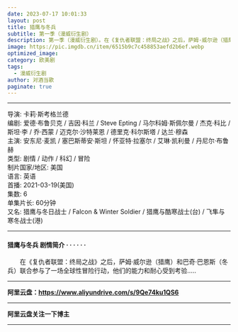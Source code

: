 ```yaml
---
date: 2023-07-17 10:01:33
layout: post
title: 猎鹰与冬兵
subtitle: 第一季（漫威衍生剧）
description: 第一季（漫威衍生剧）。在《复仇者联盟：终局之战》之后，萨姆·威尔逊（猎鹰）和巴奇·巴恩斯（冬兵）联合参与了一场全球性冒险行动，他们的能力和耐心受到考验...
image: https://pic.imgdb.cn/item/6515b9c7c458853aefd2b6ef.webp
optimized_image: 
category: 欧美剧
tags:
  - 漫威衍生剧
author: 对酒当歌
paginate: true
---
```


---

导演: 卡莉·斯考格兰德  
编剧: 爱德·布鲁贝克 / 吉因·科兰 / Steve Epting / 马尔科姆·斯佩尔曼 / 杰克·科比 / 斯坦·李 / 乔·西蒙 / 迈克尔·沙特莱恩 / 德里克·科尔斯塔 / 达兰·穆森  
主演: 安东尼·麦凯 / 塞巴斯蒂安·斯坦 / 怀亚特·拉塞尔 / 艾琳·凯利曼 / 丹尼尔·布鲁赫  
类型: 剧情 / 动作 / 科幻 / 冒险  
制片国家/地区: 美国  
语言: 英语  
首播: 2021-03-19(美国)  
集数: 6  
单集片长: 60分钟  
又名: 猎鹰与冬日战士 / Falcon & Winter Soldier / 猎鹰与酷寒战士(台) / 飞隼与寒冬战士(港)  

---

#### 猎鹰与冬兵 剧情简介 · · · · · ·

　　在《复仇者联盟：终局之战》之后，萨姆·威尔逊（猎鹰）和巴奇·巴恩斯（冬兵）联合参与了一场全球性冒险行动，他们的能力和耐心受到考验.....

---

**阿里云盘：<https://www.aliyundrive.com/s/9Qe74ku1QS6>**

---

**阿里云盘关注一下博主**

---
